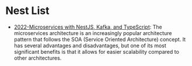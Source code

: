 # Nest List

- [2022-Microservices with NestJS, Kafka, and TypeScript](https://blog.logrocket.com/microservices-nestjs-kafka-typescript/): The microservices architecture is an increasingly popular architecture pattern that follows the SOA (Service Oriented Architecture) concept. It has several advantages and disadvantages, but one of its most significant benefits is that it allows for easier scalability compared to other architectures.
